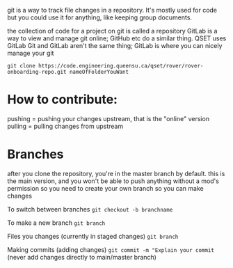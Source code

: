 git is a way to track file changes in a repository. It's mostly used for code but you could use it for anything, like keeping group documents.

the collection of code for a project on git is called a repository
GitLab is a way to view and manage git online; GitHub etc do a similar thing. QSET uses GitLab
Git and GitLab aren't the same thing; GitLab is where you can nicely manage your git


`git clone https://code.engineering.queensu.ca/qset/rover/rover-onboarding-repo.git nameOfFolderYouWant`

# How to contribute:
pushing = pushing your changes upstream, that is the "online" version
pulling = pulling changes from upstream

# Branches
after you clone the repository, you're in the master branch by default. this is the main version, and you won't be able to push anything without a mod's permission
so you need to create your own branch so you can make changes

To switch between branches
`git checkout -b branchname`

To make a new branch
`git branch`

Files you changes (currently in staged changes)
`git branch`

Making commits (adding changes)
`git commit -m "Explain your commit`
(never add changes directly to main/master branch)




